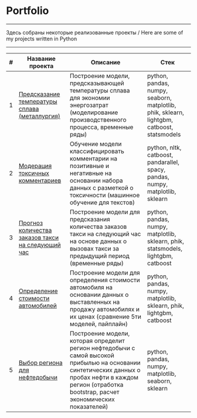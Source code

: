 # Portfolio
___
Здесь собраны некоторые реализованные проекты / Here are some of my projects written in Python
___

|#|Название проекта|Описание|Стек|
|:-:|--------|---|-|
|1|[Предсказание температуры сплава (металлургия)](https://github.com/valentinamikhf/Portfolio/blob/main/Farzan_Prediction_of_alloy_temperature_(metallurgy).ipynb)|Построение модели, предсказывающей температуры сплава для экономии энергозатрат (моделирование производственного процесса, временные ряды)|python, pandas, numpy, seaborn, matplotlib, phik, sklearn, lightgbm, catboost, statsmodels|
|2|[Модерация токсичных комментариев](https://github.com/valentinamikhf/Portfolio/blob/main/FarzanV__Comments_moderation.ipynb) |Обучение модели классифицировать комментарии на позитивные и негативные на основании набора данных с разметкой о токсичности (машинное обучение для текстов)|python, nltk, catboost, pandarallel, spacy, pandas, numpy, matplotlib, sklearn|
|3|[Прогноз количества заказов такси на следующий час](https://github.com/valentinamikhf/Portfolio/blob/main/FarzanV__Number_of_Taxi_orders.ipynb) |Построение модели для предсказания количества заказов такси на следующий час на основе данных о вызовах такси за предыдущий период (временные ряды)|python, pandas, numpy, matplotlib, sklearn, phik, statsmodels, lightgbm, catboost|
|4|[Определение стоимости автомобилей]() |Построение модели для определения стоимости автомобиля на основании данных о выставленных на продажу автомобилях и их ценах (сравнение 5ти моделей, пайплайн)|python, pandas, numpy, matplotlib, sklearn, phik, lightgbm, catboost|
|5|[Выбор региона для нефтедобычи]() |Построение модели, которая определит регион нефтедобычи с самой высокой прибылью на основании синтетических данных о пробах нефти в каждом регион (отработка bootstrap, расчет экономических показателей)|python, pandas, numpy, matplotlib, seaborn, sklearn|
